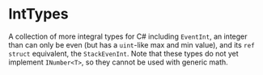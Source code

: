 # IntTypes

A collection of more integral types for C# including `EventInt`, an integer than can only be even (but has a `uint`-like max and min value), and its `ref struct` equivalent, the `StackEvenInt`. Note that these types do not yet implement `INumber<T>`, so they cannot be used with generic math.